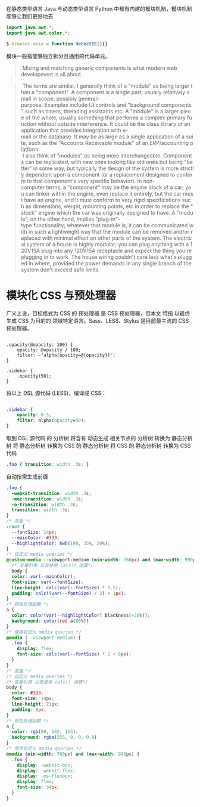 




在静态类型语言 Java 与动态类型语言 Python 中都有内建的模块机制，模块机制能够让我们更好地去

```java
import java.awt.*; 
import java.awt.color.*;
```


```js
$.browser.msie = function detectIE(){}
```


模块一般指能够独立拆分且通用的代码单元。

> Mixing and matching generic components is what modern web development is all about.


> The terms are similar. I generally think of a "module" as being larger than a "component". A component is a single part, usually relatively small in scope, possibly general-purpose. Examples include UI controls and "background components" such as timers, threading assistants etc. A "module" is a larger piece of the whole, usually something that performs a complex primary function without outside interference. It could be the class library of an application that provides integration with e-mail or the database. It may be as large as a single application of a suite, such as the "Accounts Receivable module" of an ERP/accounting platform.
> 
> I also think of "modules" as being more interchangeable. Components can be replicated, with new ones looking like old ones but being "better" in some way, but typically the design of the system is more strictly dependent upon a component (or a replacement designed to conform to that component's very specific behavior). In non-computer terms, a "component" may be the engine block of a car; you can tinker within the engine, even replace it entirely, but the car must have an engine, and it must conform to very rigid specifications such as dimensions, weight, mounting points, etc in order to replace the "stock" engine which the car was originally designed to have. A "module", on the other hand, implies "plug-in"-type functionality; whatever that module is, it can be communicated with in such a lightweight way that the module can be removed and/or replaced with minimal effect on other parts of the system. The electrical system of a house is highly modular; you can plug anything with a 120V15A plug into any 120V15A receptacle and expect the thing you're plugging in to work. The house wiring couldn't care less what's plugged in where, provided the power demands in any single branch of the system don't exceed safe limits.

# 模块化 CSS 与预处理器

广义上说，目标格式为 CSS 的 预处理器 是 CSS 预处理器，但本文 特指 以最终生成 CSS 为目的的 领域特定语言。Sass、LESS、Stylus 是目前最主流的 CSS 预处理器。

```less

.opacity(@opacity: 100) {
    opacity: @opacity / 100;
    filter: ~"alpha(opacity=@{opacity})";
}

.sidebar {
    .opacity(50);
}

```

将以上 DSL 源代码 (LESS)，编译成 CSS：

```css

.sidebar {
    opacity: 0.5;
    filter: alpha(opacity=50);
}

```

取到 DSL 源代码 的 分析树
将含有 动态生成 相关节点的 分析树 转换为 静态分析树
将 静态分析树 转换为 CSS 的 静态分析树
将 CSS 的 静态分析树 转换为 CSS 代码

``` css
.foo { transition: width .3s; }
```

自动按需生成前缀

``` css
.foo {
  -webkit-transition: width .3s;
  -moz-transition: width .3s;
  -o-transition: width .3s;
  transition: width .3s;
}
/* 变量 */
:root {
  --fontSize: 14px;
  --mainColor: #333;
  --highlightColor: hwb(190, 35%, 20%);
}
/* 自定义 media queries */
@custom-media --viewport-medium (min-width: 760px) and (max-width: 990px);
  /* 变量引用 以及使用 calc() 运算*/
  body {
  color: var(--mainColor);
  font-size: var(--fontSize);
  line-height: calc(var(--fontSize) * 1.5);
  padding: calc((var(--fontSize) / 2) + 1px);
}
/* 颜色处理函数 */
a {
  color: color(var(--highlightColor) blackness(+20%));
  background: color(red a(80%))
}
/* 使用自定义 media queries */
@media (--viewport-medium) {
  .foo {
    display: flex;
    font-size: calc(var(--fontSize) * 2 + 6px);
  }
}
/* 变量 */
/* 自定义 media queries */
/* 变量引用 以及使用 calc() 运算*/
body {
  color: #333;
  font-size: 14px;
  line-height: 21px;
  padding: 8px;
}
/* 颜色处理函数 */
a {
  color: rgb(89, 142, 153);
  background: rgba(255, 0, 0, 0.8)
}
/* 使用自定义 media queries */
@media (min-width: 760px) and (max-width: 990px) {
  .foo {
    display: -webkit-box;
    display: -webkit-flex;
    display: -ms-flexbox;
    display: flex;
    font-size: 34px;
  }
}
```
